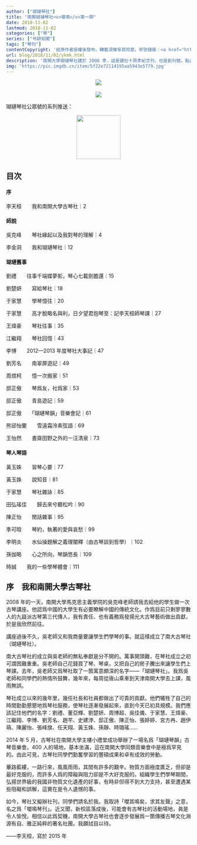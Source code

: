 ```yaml
---
author: ["瑚璉琴社"]
title: "南開瑚璉琴社<v>嚶鳴</v>第一期"
date: 2018-11-02
lastmod: 2018-11-02
categories: ["琴"]
series: ["㢧耕知聞"]
tags: ["琴刊"]
contentCopyright: '經原作者授權後發布，轉載須徵㝵其同意。參攷鏈接：<a href="https://mp.weixin.qq.com/s/vQCAo-fnsXG0nn_L0xhyMw" target="\_blank">社刊｜<v>嘤鸣</v>第一期</a>，瑚璉琴社公眾號'
url: blog/2018/11/02/ykmk.html
description: '南開大學瑚璉琴社建於 2008 秊，這是建社十周秊紀念刊，也是創刊號。點此下載 <a href="https://github.com/kujihhoe/blog-files/raw/master/瑚璉琴社社刊.pdf" target="_blank">PDF</a>。非常感謝社長提供，PDF 爲未刪圖片版，打印出來的刪了圖片'
img: 'https://pic.imgdb.cn/item/5f22e72114195aa5943e5779.jpg'
---
```


<center><img src="https://www.superbed.cn/pic/5be2fde79dc6d6b928f1a376"></center>

<br>

<center><img src="https://www.superbed.cn/pic/5be2fdef9dc6d6b928f1a377"></center>

瑚璉琴社公眾號的系列推送：

<center><img src="https://www.superbed.cn/pic/5be2fdf99dc6d6b928f1a378" width="120"></center>

## 目次

#### 序

李天桓　　我和南開大學古琴社｜2

#### 師說

吳克峰　　琴社緣起以及我對琴的理解｜4

李金洞　　我和瑚璉琴社｜12

#### 瑚璉舊事

劉禮　　往事千端蝶夢影，琴心七載劍膽還｜15

劉楚妍　　寫給琴社｜18

于家慧　　學琴憶往｜20

于家慧　　高才脫略名與利，日夕望君抱琴至：記李天桓師琴課｜27

王煒豪　　琴社往事｜35

江繼翔　　琴社回憶｜43

李博　　2012—2013 年度琴社大事記｜47

劉芳名　　南翠屏遊記｜49

周煜柯　　憶一次搬家｜51

邸正傲　　琴爲友，社爲家｜53

邸正傲　　青島遊記｜59

邸正傲　　「瑚璉琴韻」音樂會記｜61

熊邱怡蘭　　雪遠霜泠素弦語｜69

王怡然　　書齋田野之外的一汪清泉｜73

#### 琴人琴語

黃玉姝　　習琴心要｜77

黃玉姝　　說知音｜81

于家慧　　琴社雜詠｜85

田弘瑤佳　　歸去來兮聽松吟｜90

陳正怡　　閒話雜事｜95

季可晗　　琴約，執著的愛與哀愁｜99

李明炎　　水仙操題解之義理闡釋（由古琴談到哲學）｜102

孫伽略　　心之所向，琴韻悠長｜109

時誠　　我的一些學琴體會｜111

## 序　我和南開大學古琴社

2008 年的一天，南開大學馬克思主義學院的吳克峰老師請我去給他的學生做一次古琴講座。他認爲中國的大學生有必要瞭解中國的傳統文化。作爲目前只剩寥寥數人的九嶷派古琴第三代傳人，我有責任、也有義務爲發揚光大古琴藝術做出貢獻，於是我欣然前往。

講座過後不久，吳老師又和我商量要讓學生們學琴的事。就這樣成立了南大古琴社（瑚璉琴社）。

南大古琴社的成立與吳老師的無私奉獻是分不開的。萬事開頭難，在琴社成立之初可謂困難重重。吳老師自己花錢買了琴、琴桌，又把自己的房子騰出來讓學生們上琴課。去年，吳老師又爲琴社取了一箇寓意頗深的名字——「瑚璉琴社」。我爲吳老師和同學們的熱情所鼓舞，幾年來，每周從唐山乘車到天津南開大學去上課，風雨無誤。

琴社成立以來的幾年里，幾任社長和社員都做出了可貴的貢獻。他們犧牲了自己的時間勤勤懇懇地爲琴社服務，使琴社逐漸發展起來，直到今天已初具規模。我們應該記住他們的名字：劉禮、董亞輝、劉楚妍、周博超、吳佳儀、于家慧、王煒豪、江繼翔、李博、劉芳名、趙芊、史建浡、邸正傲、陳正怡、張婷婷、宮方冉、趙伊萌、陳麗怡、張峰旗、任天翔、黃玉姝、孫靜、時璐瑤……

2014 年 5 月，古琴社在南開大學主樓小禮堂成功舉辦了一場名爲「瑚璉琴韻」古琴音樂會。400 人的場地，基本坐滿，這在南開大學同類音樂會中是極爲罕見的。由此可見，古琴社同學們勤奮學習的豐碩成果和卓有成效的勞動。

蓽路藍縷，一路行來，風風雨雨，其間有許多的艱辛。物質方面極度匱乏，但卻是最好克服的，而許多人爲的障礙與阻力卻是不大好克服的。組織學生們學琴期間，弘揚世界級的我國非物質文化遺產的好事，有時非但得不到大力支持，甚至遭遇某些阻礙和誤解，這實在是令人遺憾的事。

如今，琴社又擬辦社刊，同學們請名於我。我取<v>詩</v>「嚶其鳴矣，求其友聲」之意，名之爲「嚶鳴琴刊」。近又聞，新校區落成後，可能會有古琴社的活動場地，眞是令人愉悅。相信以此爲契機，南開大學古琴社也會逐步發展爲一箇傳播古琴文化淵源有自、雅正純粹的著名社團。我願拭目以待。

——李天桓，寫於 2015 年
